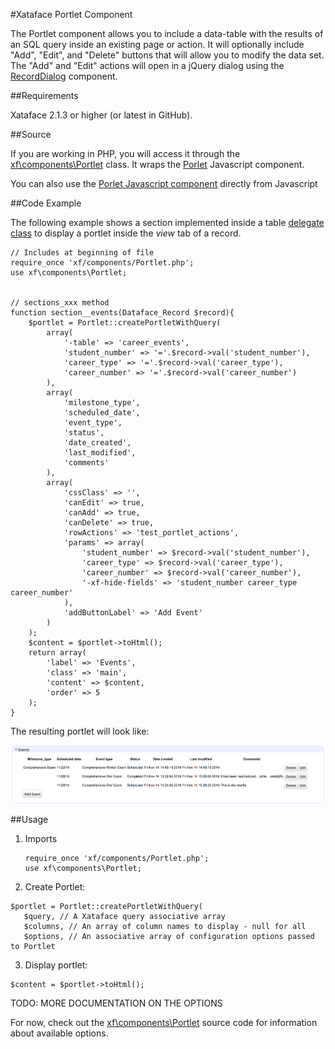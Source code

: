 #Xataface Portlet Component

The Portlet component allows you to include a data-table with the results of an SQL query inside an existing page or action.  It will optionally include "Add", "Edit", and "Delete" buttons that will allow you to modify the data set.  The "Add" and "Edit" actions will open in a jQuery dialog using the [RecordDialog](RecordDialog.md) component.

##Requirements

Xataface 2.1.3 or higher (or latest in GitHub).

##Source

If you are working in PHP, you will access it through the [xf\components\Portlet](../../xf/components/Portlet.php) class.  It wraps the [Porlet](../../js/xataface/components/Portlet.js) Javascript component.

You can also use the [Porlet Javascript component](../../js/xataface/components/Portlet.js) directly from Javascript

##Code Example

The following example shows a section implemented inside a table [delegate class](../DelegateClasses.md) to display a portlet inside the *view* tab of a record.

    // Includes at beginning of file
    require_once 'xf/components/Portlet.php';
    use xf\components\Portlet;
    
    
    // sections_xxx method
    function section__events(Dataface_Record $record){
        $portlet = Portlet::createPortletWithQuery(
            array(
                '-table' => 'career_events',
                'student_number' => '='.$record->val('student_number'),
                'career_type' => '='.$record->val('career_type'),
                'career_number' => '='.$record->val('career_number')
            ),
            array(
                'milestone_type',
                'scheduled_date',
                'event_type',
                'status',
                'date_created',
                'last_modified',
                'comments'
            ),
            array(
                'cssClass' => '',
                'canEdit' => true,
                'canAdd' => true,
                'canDelete' => true,
                'rowActions' => 'test_portlet_actions',
                'params' => array(
                    'student_number' => $record->val('student_number'),
                    'career_type' => $record->val('career_type'),
                    'career_number' => $record->val('career_number'),
                    '-xf-hide-fields' => 'student_number career_type career_number'
                ),
                'addButtonLabel' => 'Add Event'
            )
        );
        $content = $portlet->toHtml();
        return array(
            'label' => 'Events',
            'class' => 'main',
            'content' => $content,
            'order' => 5
        );
    }
    
The resulting portlet will look like:

![Portlet Screenshot](images/events-portlet.png)

##Usage

1. Imports
   ~~~
   require_once 'xf/components/Portlet.php';
   use xf\components\Portlet;
   ~~~
2. Create Portlet:
 ~~~
 $portlet = Portlet::createPortletWithQuery(
    $query, // A Xataface query associative array
    $columns, // An array of column names to display - null for all
    $options, // An associative array of configuration options passed to Portlet
 ~~~
3. Display portlet:
 ~~~
 $content = $portlet->toHtml();
 ~~~
    
TODO:  MORE DOCUMENTATION ON THE OPTIONS

For now, check out the [xf\components\Portlet](../../xf/components/Portlet.php) source code for information about available options.
    